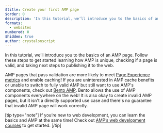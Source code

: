 ```yaml
---
$title: Create your first AMP page
$order: 0
description: 'In this tutorial, we’ll introduce you to the basics of an AMP page!'
formats:
  - websites
numbered: 0
$hidden: true
author: crystalonscript
---
```


In this tutorial, we’ll introduce you to the basics of an AMP page. Follow these steps to get started learning how AMP is unique, checking if a page is valid, and taking next steps to publishing it to the web.

AMP pages that pass validation are more likely to meet [Page Experience metrics](https://amp.dev/about/page-experience/) and enable caching! If you are uninterested in AMP cache benefits or unable to switch to fully valid AMP but still want to use AMP's components, check out [Bento AMP](https://amp.dev/documentation/guides-and-tutorials/start/bento_guide/?format=websites). Bento allows the use of AMP components everywhere on the web! It is also okay to create invalid AMP pages, but it isn't a directly supported use case and there's no guarantee that invalid AMP page will work correctly.

[tip type="note"]
If you’re new to web development, you can learn the basics and AMP at the same time! Check out [AMP’s web development courses](https://amp.dev/documentation/courses/?format=websites&level=beginner) to get started.
[/tip]